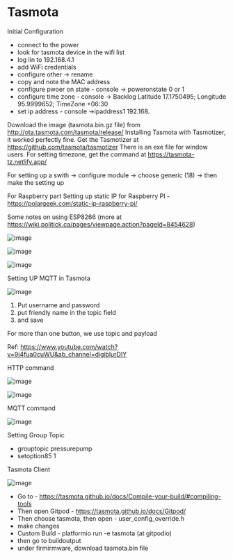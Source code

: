 # Tasmota

Initial Configuration
- connect to the power
- look for tasmota device in the wifi list
- log lin to 192.168.4.1
- add WiFi credentials
- configure other -> rename
- copy and note the MAC address
- configure pwoer on state - console -> poweronstate 0 or 1
- configure time zone - console -> Backlog Latitude 17.1750495; Longitude 95.9999652; TimeZone +06:30
- set ip address - console ->ipaddress1 192.168.

Download the image (tasmota.bin.gz file) from http://ota.tasmota.com/tasmota/release/
Installing Tasmota with Tasmotizer, it worked perfectly fine. Get the Tasmotizer at https://github.com/tasmota/tasmotizer
There is an exe file for window users.
For setting timezone, get the command at https://tasmota-tz.netlify.app/

For setting up a swith -> configure module -> choose generic (18) -> then make the setting up

For Raspberry part
Setting up static IP for Raspberry PI - https://polargeek.com/static-ip-raspberry-pi/

Some notes on using ESP8266 (more at https://wiki.politick.ca/pages/viewpage.action?pageId=8454628)

![image](https://user-images.githubusercontent.com/16104631/200354673-5c4d0114-e3ee-41ad-9bbf-06a5f9adaa65.png)

![image](https://user-images.githubusercontent.com/16104631/200355128-d8e0e11d-7e60-405a-823a-c895de02e63e.png)


![image](https://user-images.githubusercontent.com/16104631/212595891-340ca250-fc7a-40d0-92af-64f1599359be.png)


Setting UP MQTT in Tasmota

![image](https://user-images.githubusercontent.com/16104631/213329857-0160d4da-11f7-4918-a354-ab12b696af8c.png)

1. Put username and password
2. put friendly name in the topic field
3. and save

For more than one button, we use topic and payload

Ref: https://www.youtube.com/watch?v=9j4fua0cuWU&ab_channel=digiblurDIY


HTTP command

![image](https://user-images.githubusercontent.com/16104631/218124778-e7933d13-1806-4dd3-aa21-46dab7724699.png)


![image](https://user-images.githubusercontent.com/16104631/218124942-d42926b6-a15c-4916-a4e6-4e59ef273329.png)

MQTT command

![image](https://user-images.githubusercontent.com/16104631/218125085-6450002e-d749-4a8b-9759-a7d37c5b9184.png)


Setting Group Topic
- grouptopic pressurepump
- setoption85 1

Tasmota Client

![image](https://user-images.githubusercontent.com/16104631/218308700-4d1c740b-6ffe-46df-9761-1bf8563f1ad9.png)


- Go to - https://tasmota.github.io/docs/Compile-your-build/#compiling-tools
- Then open Gitpod - https://tasmota.github.io/docs/Gitpod/
- Then choose tasmota, then open -  user_config_override.h
- make changes
- Custom Build - platformio run -e tasmota (at gitpodio)
- then go to buildoutput
- under firmirmware, download tasmota.bin file
